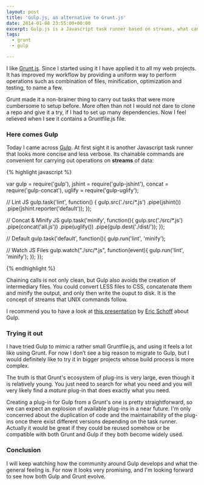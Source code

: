 ```yaml
---
layout: post
title: 'Gulp.js, an alternative to Grunt.js'
date: 2014-01-08 23:55:00+00:00
excerpt: Gulp.js is a Javascript task runner based on streams, what can offer an advantage compared to Grunt.js. It is really worth to try it out.
tags:
  - grunt
  - gulp

---
```


I like [Grunt.js](http://gruntjs.com/). Since I started using it I have applied it to all my web projects. It has improved my workflow by providing a uniform way to perform operations such as combination of files, minification, optimization and testing, to name a few.

Grunt made it a non-brainer thing to carry out tasks that were more cumbersome to setup before. More often than not I would not dare to clone a repo and give it a try, if I had to set up many dependencies. Now I feel relieved when I see it contains a Gruntfile.js file.

### Here comes Gulp

Today I came across [Gulp](http://gulpjs.com/). At first sight it is another Javascript task runner that looks more concise and less verbose. Its chainable commands are convenient for carrying out operations on **streams** of data:

{% highlight javascript %}

var gulp = require('gulp'),
    jshint = require('gulp-jshint'),
    concat = require('gulp-concat'),
    uglify = require('gulp-uglify');
 
// Lint JS
gulp.task('lint', function() {
  gulp.src('./src/*.js')
    .pipe(jshint())
    .pipe(jshint.reporter('default'));
});
 
// Concat & Minify JS
gulp.task('minify', function(){
    gulp.src('./src/*.js')
        .pipe(concat('all.js'))
        .pipe(uglify())
        .pipe(gulp.dest('./dist/'));
});
 
// Default
gulp.task('default', function(){
  gulp.run('lint', 'minify');
 
  // Watch JS Files
  gulp.watch("./src/*.js", function(event){
    gulp.run('lint', 'minify');
  });
});

{% endhighlight %}

Chaining calls is not only clean, but Gulp also avoids the creation of intermediary files. You could convert LESS files to CSS, concatenate them and minify the output, and only then write the ouput to disk. It is the concept of streams that UNIX commands follow.

I recommend you to have a look at [this presentation](http://slid.es/contra/gulp) by [Eric Schoff](https://twitter.com/eschoff) about Gulp.

### Trying it out

I have tried Gulp to mimic a rather small Gruntfile.js, and using it feels a lot like using Grunt. For now I don’t see a big reason to migrate to Gulp, but I would definitely like to try it in bigger projects whose build process is more complex.

The truth is that Grunt's ecosystem of plug-ins is very large, even though it is relatively young. You just need to search for what you need and you will very likely find a _mature_ plug-in that does exactly what you need.

Creating a plug-in for Gulp from a Grunt's one is pretty straightforward, so we can expect an explosion of available plug-ins in a near future. I'm only concerned about the duplication of code and the maintainability of the plug-ins once there exist different versions depending on the task runner. Actually it would be great if they could be reused somehow or be compatible with both Grunt and Gulp if they both become widely used.

### Conclusion

I will keep watching how the community around Gulp develops and what the general feeling is. For now it looks very promising, and I'm looking forward to see how both Gulp and Grunt evolve.